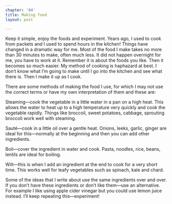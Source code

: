 ```yaml
---
chapter: '04'
title: Making food
layout: post

---
```

Keep it simple, enjoy the foods and experiment. Years ago, I used to cook from packets and I used to spend hours in the kitchen! Things have changed in a dramatic way for me. Most of the food I make takes no more than 30 minutes to make, often much less. It did not happen overnight for me, you have to work at it. Remember it is about the foods you like. Then it becomes so much easier. My method of cooking is haphazard at best. I don’t know what I’m going to make until I go into the kitchen and see what there is. Then I make it up as I cook.

There are some methods of making the food I use, for which I may not use the correct terms or have my own interpretation of them and these are:

Steaming—cook the vegetable in a little water in a pan on a high heat. This allows the water to heat up to a high temperature very quickly and cook the vegetable rapidly. Things like broccoli, sweet potatoes, cabbage, sprouting broccoli work well with steaming.

Sauté—cook in a little oil over a gentle heat. Onions, leeks, garlic, ginger are ideal for this—normally at the beginning and then you can add other ingredients.

Boil—cover the ingredient in water and cook. Pasta, noodles, rice, beans, lentils are ideal for boiling.

Wilt—this is when I add an ingredient at the end to cook for a very short time. This works well for leafy vegetables such as spinach, kale and chard.

Some of the ideas that I write about use the same ingredients over and over. If you don’t have these ingredients or don’t like them—use an alternative. For example I like using apple cider vinegar but you could use lemon juice instead. I’ll keep repeating this—experiment!